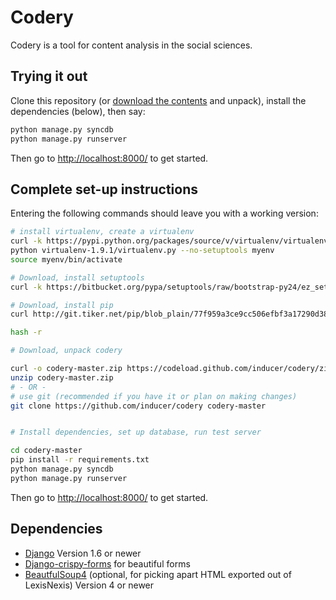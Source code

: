 # Codery

Codery is a tool for content analysis in the social sciences.

## Trying it out

Clone this repository (or [download the
contents](https://github.com/inducer/codery/archive/master.zip) and unpack),
install the dependencies (below), then say:

```bash
python manage.py syncdb
python manage.py runserver
```

Then go to <http://localhost:8000/> to get started.

## Complete set-up instructions

Entering the following commands should leave you with a working version:

```bash
# install virtualenv, create a virtualenv
curl -k https://pypi.python.org/packages/source/v/virtualenv/virtualenv-1.9.1.tar.gz | tar xfz -
python virtualenv-1.9.1/virtualenv.py --no-setuptools myenv
source myenv/bin/activate

# Download, install setuptools
curl -k https://bitbucket.org/pypa/setuptools/raw/bootstrap-py24/ez_setup.py | python -

# Download, install pip
curl http://git.tiker.net/pip/blob_plain/77f959a3ce9cc506efbf3a17290d387d0a6624f5:/contrib/get-pip.py | python -

hash -r

# Download, unpack codery

curl -o codery-master.zip https://codeload.github.com/inducer/codery/zip/master
unzip codery-master.zip
# - OR -
# use git (recommended if you have it or plan on making changes)
git clone https://github.com/inducer/codery codery-master


# Install dependencies, set up database, run test server

cd codery-master
pip install -r requirements.txt
python manage.py syncdb
python manage.py runserver
```

Then go to <http://localhost:8000/> to get started.

## Dependencies

* [Django](http://djangoproject.com)  Version 1.6 or newer
* [Django-crispy-forms](http://django-crispy-forms.readthedocs.org/en/d-0/) for beautiful forms
* [BeautfulSoup4](http://pypi.python.org/pypi/BeautfulSoup4) (optional, for picking apart
  HTML exported out of LexisNexis) Version 4 or newer
